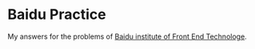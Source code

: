 # Baidu Practice

My answers for the problems of [Baidu institute of Front End Technologe](http://ife.baidu.com).
